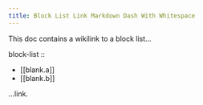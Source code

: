 ```yaml
---
title: Block List Link Markdown Dash With Whitespace
---
```

This doc contains a wikilink to a block list...

block-list ::  
- [[blank.a]]
- [[blank.b]]

...link.
